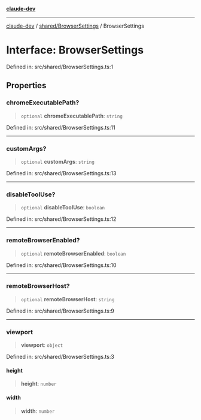 [**claude-dev**](../../../README.md)

***

[claude-dev](../../../README.md) / [shared/BrowserSettings](../README.md) / BrowserSettings

# Interface: BrowserSettings

Defined in: src/shared/BrowserSettings.ts:1

## Properties

### chromeExecutablePath?

> `optional` **chromeExecutablePath**: `string`

Defined in: src/shared/BrowserSettings.ts:11

***

### customArgs?

> `optional` **customArgs**: `string`

Defined in: src/shared/BrowserSettings.ts:13

***

### disableToolUse?

> `optional` **disableToolUse**: `boolean`

Defined in: src/shared/BrowserSettings.ts:12

***

### remoteBrowserEnabled?

> `optional` **remoteBrowserEnabled**: `boolean`

Defined in: src/shared/BrowserSettings.ts:10

***

### remoteBrowserHost?

> `optional` **remoteBrowserHost**: `string`

Defined in: src/shared/BrowserSettings.ts:9

***

### viewport

> **viewport**: `object`

Defined in: src/shared/BrowserSettings.ts:3

#### height

> **height**: `number`

#### width

> **width**: `number`
